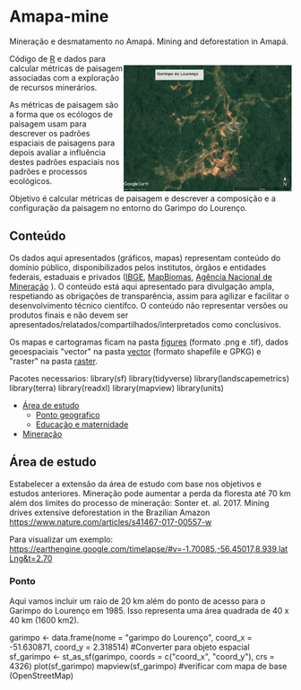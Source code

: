 # Amapa-mine
Mineração e desmatamento no Amapá. Mining and deforestation in Amapá.

<img align="right" src="figures/www/lourenco.jpg" alt="Gold mine" width="300" style="margin-top: 20px">

Código de [R](https://cran.r-project.org/) e dados para calcular 
métricas de paisagem associadas com a exploração de recursos minerários. 

As métricas de paisagem são a forma que os ecólogos de paisagem usam 
para descrever os padrões espaciais de paisagens para depois avaliar 
a influência destes padrões espaciais nos padrões e processos ecológicos.

Objetivo é calcular métricas de paisagem e descrever a composição e a configuração da paisagem no entorno do Garimpo do Lourenço.


## Conteúdo
Os dados aqui apresentados (gráficos, mapas) representam conteúdo do 
domínio público, disponibilizados pelos institutos, órgãos e entidades
federais, estaduais e privados ([IBGE](https://www.ibge.gov.br/),  [MapBiomas](https://mapbiomas.org/), [Agência Nacional de Mineração](https://dados.gov.br/dataset/sistema-de-informacoes-geograficas-da-mineracao-sigmine) ). O conteúdo está aqui apresentado para divulgação ampla, respetiando as obrigações de transparência, assim para agilizar e 
facilitar o desenvolvimento técnico científco. O conteúdo não representar versões ou produtos  finais e não devem ser apresentados/relatados/compartilhados/interpretados como conclusivos. 

Os mapas e cartogramas ficam na pasta [figures](https://github.com/darrennorris/Amapa-mine/tree/main/figures) (formato .png e .tif), dados geoespaciais "vector" na pasta [vector](https://github.com/darrennorris/Amapa-mine/tree/main/data/vector) (formato shapefile e GPKG) e "raster" na pasta [raster](https://github.com/darrennorris/Amapa-mine/tree/main/data/raster). 

Pacotes necessarios: 
library(sf)
library(tidyverse)
library(landscapemetrics)
library(terra)
library(readxl)
library(mapview)
library(units)

- [Área de estudo](#areadestudo)
  * [Ponto geografico](#Ponto)
  * [Educação e maternidade](#educacao)
- [Mineração](#mineracao)


<a id="areadestudo"></a>
## Área de estudo
Estabelecer a extensão da área de estudo com base nos objetivos e 
estudos anteriores.
Mineração pode aumentar a perda da floresta até 70 km além dos limites 
do processo de mineração:
Sonter et. al. 2017.
Mining drives extensive deforestation in the Brazilian Amazon
https://www.nature.com/articles/s41467-017-00557-w

Para visualizar um exemplo:
https://earthengine.google.com/timelapse/#v=-1.70085,-56.45017,8.939,latLng&t=2.70

### Ponto
Aqui vamos incluir um raio de 20 km além do ponto de acesso para 
o Garimpo do Lourenço em 1985.
Isso representa uma área quadrada de 40 x 40 km (1600 km2).

garimpo <- data.frame(nome = "garimpo do Lourenço", 
           coord_x = -51.630871, 
           coord_y = 2.318514)
#Converter para objeto espacial
sf_garimpo <- st_as_sf(garimpo, 
               coords = c("coord_x", "coord_y"),
            crs = 4326)
plot(sf_garimpo)
mapview(sf_garimpo) #verificar com mapa de base (OpenStreetMap)


